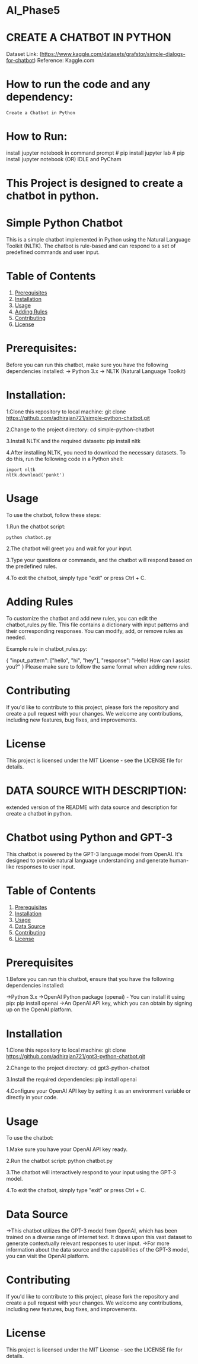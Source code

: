 # AI_Phase5

# CREATE A CHATBOT IN PYTHON

Dataset Link: (https://www.kaggle.com/datasets/grafstor/simple-dialogs-for-chatbot)
Reference: Kaggle.com

# How to run the code and any dependency:
    Create a Chatbot in Python

# How to Run:
install jupyter notebook in command prompt
    # pip install jupyter lab
    # pip install jupyter notebook
    (OR)
IDLE and PyCham

# This Project is designed to create a chatbot in python.

# Simple Python Chatbot

This is a simple chatbot implemented in Python using the Natural Language Toolkit (NLTK). The chatbot is rule-based and can respond to a set of predefined commands and user input.

# Table of Contents

1. [Prerequisites](#Prerequisites)
2. [Installation](#Installation)
3. [Usage](#Usage)
4. [Adding Rules](#AddingRules)
5. [Contributing](#Contributing)
6. [License](#License)

# Prerequisites:

Before you can run this chatbot, make sure you have the following dependencies installed:
-> Python 3.x
-> NLTK (Natural Language Toolkit)

# Installation:

1.Clone this repository to local machine:
    git clone https://github.com/adhirajan721/simple-python-chatbot.git

2.Change to the project directory:
    cd simple-python-chatbot

3.Install NLTK and the required datasets:
    pip install nltk

4.After installing NLTK, you need to download the necessary datasets. To do this, run the following code in a Python shell:

    import nltk
    nltk.download('punkt')

# Usage

To use the chatbot, follow these steps:

1.Run the chatbot script:

    python chatbot.py

2.The chatbot will greet you and wait for your input.

3.Type your questions or commands, and the chatbot will respond based on the predefined rules.

4.To exit the chatbot, simply type "exit" or press Ctrl + C.

# Adding Rules

To customize the chatbot and add new rules, you can edit the chatbot_rules.py file. This file contains a dictionary with input patterns and their corresponding responses. You can modify, add, or remove rules as needed.

Example rule in chatbot_rules.py:

{
    "input_pattern": ["hello", "hi", "hey"],
    "response": "Hello! How can I assist you?"
}
Please make sure to follow the same format when adding new rules.

# Contributing

If you'd like to contribute to this project, please fork the repository and create a pull request with your changes. We welcome any contributions, including new features, bug fixes, and improvements.

# License

This project is licensed under the MIT License - see the LICENSE file for details.


# DATA SOURCE WITH DESCRIPTION:
extended version of the README with data source and description for create a chatbot in python.

# Chatbot using Python and GPT-3

This chatbot is powered by the GPT-3 language model from OpenAI. It's designed to provide natural language understanding and generate human-like responses to user input.

# Table of Contents

1. [Prerequisites](Prerequisites)
2. [Installation](Installation)
3. [Usage](Usage)
4. [Data Source](DataSource)
5. [Contributing](Contributing)
6. [License](License)

# Prerequisites

1.Before you can run this chatbot, ensure that you have the following dependencies installed:

->Python 3.x
->OpenAI Python package (openai) - You can install it using pip:
    pip install openai
->An OpenAI API key, which you can obtain by signing up on the OpenAI platform.

# Installation

1.Clone this repository to local machine:
    git clone https://github.com/adhirajan721/gpt3-python-chatbot.git

2.Change to the project directory:
    cd gpt3-python-chatbot

3.Install the required dependencies:
    pip install openai

4.Configure your OpenAI API key by setting it as an environment variable or directly in your code.

# Usage
To use the chatbot:

1.Make sure you have your OpenAI API key ready.

2.Run the chatbot script:
    python chatbot.py

3.The chatbot will interactively respond to your input using the GPT-3 model.

4.To exit the chatbot, simply type "exit" or press Ctrl + C.

# Data Source

->This chatbot utilizes the GPT-3 model from OpenAI, which has been trained on a diverse range of internet text. It draws upon this vast dataset to generate contextually relevant responses to user input.
->For more information about the data source and the capabilities of the GPT-3 model, you can visit the OpenAI platform.

# Contributing

If you'd like to contribute to this project, please fork the repository and create a pull request with your changes. We welcome any contributions, including new features, bug fixes, and improvements.

# License

This project is licensed under the MIT License - see the LICENSE file for details.
